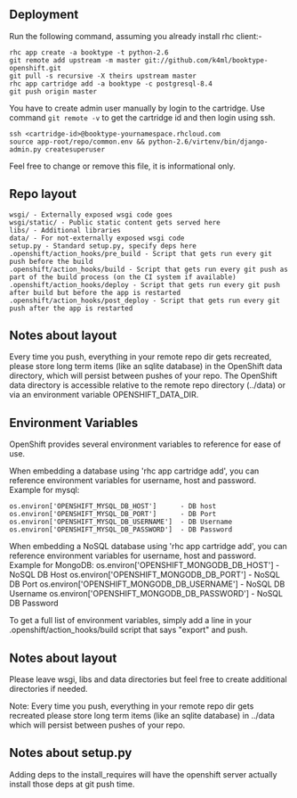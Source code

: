## Deployment

Run the following command, assuming you already install rhc client:-

    rhc app create -a booktype -t python-2.6
    git remote add upstream -m master git://github.com/k4ml/booktype-openshift.git
    git pull -s recursive -X theirs upstream master
    rhc app cartridge add -a booktype -c postgresql-8.4
    git push origin master

You have to create admin user manually by login to the cartridge. Use command `git remote -v` to get the cartridge id and then login using ssh.

    ssh <cartridge-id>@booktype-yournamespace.rhcloud.com
    source app-root/repo/common.env && python-2.6/virtenv/bin/django-admin.py createsuperuser

Feel free to change or remove this file, it is informational only.

## Repo layout

    wsgi/ - Externally exposed wsgi code goes
    wsgi/static/ - Public static content gets served here
    libs/ - Additional libraries
    data/ - For not-externally exposed wsgi code
    setup.py - Standard setup.py, specify deps here
    .openshift/action_hooks/pre_build - Script that gets run every git push before the build
    .openshift/action_hooks/build - Script that gets run every git push as part of the build process (on the CI system if available)
    .openshift/action_hooks/deploy - Script that gets run every git push after build but before the app is restarted
    .openshift/action_hooks/post_deploy - Script that gets run every git push after the app is restarted

## Notes about layout

Every time you push, everything in your remote repo dir gets recreated, please
store long term items (like an sqlite database) in the OpenShift data
directory, which will persist between pushes of your repo.
The OpenShift data directory is accessible relative to the remote repo
directory (../data) or via an environment variable OPENSHIFT_DATA_DIR.


## Environment Variables

OpenShift provides several environment variables to reference for ease
of use. 


When embedding a database using 'rhc app cartridge add', you can reference
environment variables for username, host and password. Example for mysql:

    os.environ['OPENSHIFT_MYSQL_DB_HOST']      - DB host
    os.environ['OPENSHIFT_MYSQL_DB_PORT']      - DB Port
    os.environ['OPENSHIFT_MYSQL_DB_USERNAME']  - DB Username
    os.environ['OPENSHIFT_MYSQL_DB_PASSWORD']  - DB Password

When embedding a NoSQL database using 'rhc app cartridge add', you can
reference environment variables for username, host and password.
Example for MongoDB:
    os.environ['OPENSHIFT_MONGODB_DB_HOST']      - NoSQL DB Host
    os.environ['OPENSHIFT_MONGODB_DB_PORT']      - NoSQL DB Port
    os.environ['OPENSHIFT_MONGODB_DB_USERNAME']  - NoSQL DB Username
    os.environ['OPENSHIFT_MONGODB_DB_PASSWORD']  - NoSQL DB Password

To get a full list of environment variables, simply add a line in your
.openshift/action_hooks/build script that says "export" and push.

## Notes about layout

Please leave wsgi, libs and data directories but feel free to create additional
directories if needed.

Note: Every time you push, everything in your remote repo dir gets recreated
please store long term items (like an sqlite database) in ../data which will
persist between pushes of your repo.

## Notes about setup.py

Adding deps to the install_requires will have the openshift server actually
install those deps at git push time.
